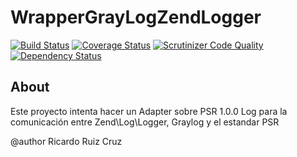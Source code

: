 # WrapperGrayLogZendLogger
[![Build Status](https://travis-ci.org/rrcfesc/WrapperGrayLogZendLogger.svg?branch=master)](https://travis-ci.org/rrcfesc/WrapperGrayLogZendLogger)
[![Coverage Status](https://coveralls.io/repos/github/rrcfesc/WrapperGrayLogZendLogger/badge.svg?branch=master)](https://coveralls.io/github/rrcfesc/WrapperGrayLogZendLogger?branch=master)
[![Scrutinizer Code Quality](https://scrutinizer-ci.com/g/rrcfesc/WrapperGrayLogZendLogger/badges/quality-score.png?b=master)](https://scrutinizer-ci.com/g/rrcfesc/WrapperGrayLogZendLogger/?branch=master)
[![Dependency Status](https://www.versioneye.com/user/projects/59cc1ae46725bd1213879c40/badge.svg?style=flat-square)](https://www.versioneye.com/user/projects/59cc1ae46725bd1213879c40)

## About
Este proyecto intenta hacer un Adapter sobre PSR 1.0.0 Log para la comunicación entre Zend\Log\Logger, Graylog y el estandar PSR


@author Ricardo Ruiz Cruz
